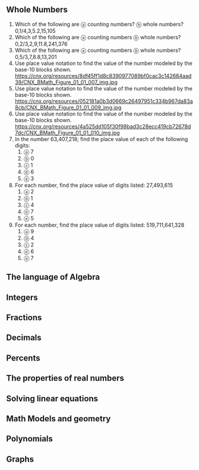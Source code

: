 ## Whole Numbers
1. Which of the following are ⓐ counting numbers? ⓑ whole numbers?<br>
0,1/4,3,5.2,15,105<br>
2. Which of the following are ⓐ counting numbers ⓑ whole numbers?<br>
0,2/3,2,9,11.8,241,376<br>
3. Which of the following are ⓐ counting numbers ⓑ whole numbers?<br>
0,5/3,7,8.8,13,201<br>
4. Use place value notation to find the value of the number modeled by the base-10 blocks shown.<br>
https://cnx.org/resources/8df45ff1d8c8390977089bf0cac3c142684aad39/CNX_BMath_Figure_01_01_007_img.jpg
5. Use place value notation to find the value of the number modeled by the base-10 blocks shown.<br>
https://cnx.org/resources/052181a0b3d0669c26497951c334b967da83a8cb/CNX_BMath_Figure_01_01_009_img.jpg
6. Use place value notation to find the value of the number modeled by the base-10 blocks shown.<br>
https://cnx.org/resources/4a525dd105f30f98bad3c28ecc419cb72678d7dc/CNX_BMath_Figure_01_01_010_img.jpg
7. In the number 63,407,218; find the place value of each of the following digits:<br>
    1. ⓐ 7
    1. ⓑ 0
    1. ⓒ 1
    1. ⓓ 6
    1. ⓔ 3
8. For each number, find the place value of digits listed: 27,493,615<br>
    1. ⓐ 2
    1. ⓑ 1
    1. ⓒ 4
    1. ⓓ 7
    1. ⓔ 5
9. For each number, find the place value of digits listed: 519,711,641,328<br>
    1. ⓐ 9
    1. ⓑ 4
    1. ⓒ 2
    1. ⓓ 6
    1. ⓔ 7
## The language of Algebra

## Integers

## Fractions

## Decimals

## Percents

## The properties of real numbers

## Solving linear equations

## Math Models and geometry

## Polynomials

## Graphs
